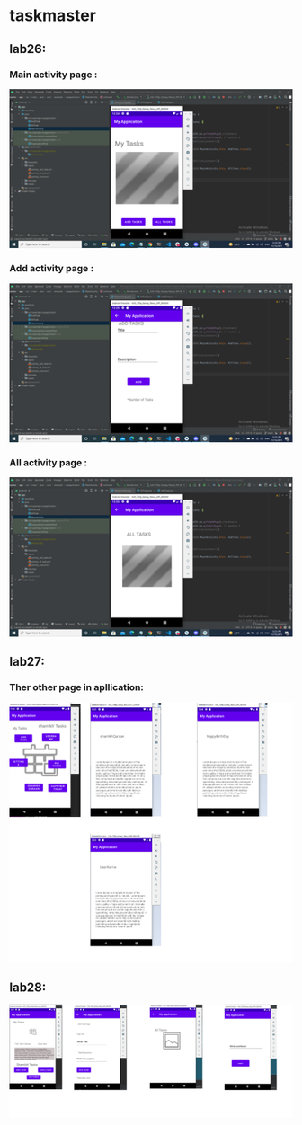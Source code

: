 # taskmaster

## lab26:
### Main activity page :
![](lab26a.png)

### Add activity page :
![](lab26b.png)

### All activity page :
![](lab26c.png)



## lab27:
### Ther other page in apllication:

![](Android.png)




## lab28:
![](lab28.png)